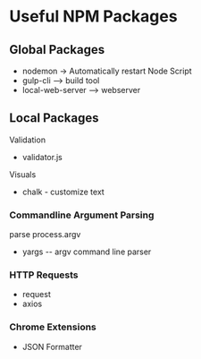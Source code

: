 # Useful NPM Packages

## Global Packages

- nodemon -> Automatically restart Node Script
- gulp-cli --> build tool
- local-web-server --> webserver

## Local Packages

Validation

- validator.js

Visuals

- chalk - customize text

### Commandline Argument Parsing

parse process.argv

- yargs -- argv command line parser

### HTTP Requests

- request
- axios

### Chrome Extensions

- JSON Formatter
